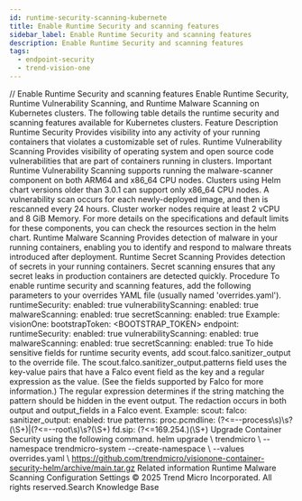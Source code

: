 ```yaml
---
id: runtime-security-scanning-kubernete
title: Enable Runtime Security and scanning features
sidebar_label: Enable Runtime Security and scanning features
description: Enable Runtime Security and scanning features
tags:
  - endpoint-security
  - trend-vision-one
---
```


/*<![CDATA[*/ $('#title').html($('meta[name=map-description]').attr('content')); /*]]>*/ Enable Runtime Security and scanning features Enable Runtime Security, Runtime Vulnerability Scanning, and Runtime Malware Scanning on Kubernetes clusters. The following table details the runtime security and scanning features available for Kubernetes clusters. Feature Description Runtime Security Provides visibility into any activity of your running containers that violates a customizable set of rules. Runtime Vulnerability Scanning Provides visibility of operating system and open source code vulnerabilities that are part of containers running in clusters. Important Runtime Vulnerability Scanning supports running the malware-scanner component on both ARM64 and x86_64 CPU nodes. Clusters using Helm chart versions older than 3.0.1 can support only x86_64 CPU nodes. A vulnerability scan occurs for each newly-deployed image, and then is rescanned every 24 hours. Cluster worker nodes require at least 2 vCPU and 8 GiB Memory. For more details on the specifications and default limits for these components, you can check the resources section in the helm chart. Runtime Malware Scanning Provides detection of malware in your running containers, enabling you to identify and respond to malware threats introduced after deployment. Runtime Secret Scanning Provides detection of secrets in your running containers. Secret scanning ensures that any secret leaks in production containers are detected quickly. Procedure To enable runtime security and scanning features, add the following parameters to your overrides YAML file (usually named 'overrides.yaml'). runtimeSecurity: enabled: true vulnerabilityScanning: enabled: true malwareScanning: enabled: true secretScanning: enabled: true Example: visionOne: bootstrapToken: <BOOTSTRAP_TOKEN> endpoint: <ENDPOINT> runtimeSecurity: enabled: true vulnerabilityScanning: enabled: true malwareScanning: enabled: true secretScanning: enabled: true To hide sensitive fields for runtime security events, add scout.falco.sanitizer_output to the override file. The scout.falco.sanitizer_output.patterns field uses the key-value pairs that have a Falco event field as the key and a regular expression as the value. (See the fields supported by Falco for more information.) The regular expression determines if the string matching the pattern should be hidden in the event output. The redaction occurs in both output and output_fields in a Falco event. Example: scout: falco: sanitizer_output: enabled: true patterns: proc.pcmdline: (?<=--process\s)\s?(\S+)|(?<=--root\s)\s?(\S+) fd.sip: (?<=169\.254\.)(\S+) Upgrade Container Security using the following command. helm upgrade \ trendmicro \ --namespace trendmicro-system --create-namespace \ --values overrides.yaml \ https://github.com/trendmicro/visionone-container-security-helm/archive/main.tar.gz Related information Runtime Malware Scanning Configuration Settings © 2025 Trend Micro Incorporated. All rights reserved.Search Knowledge Base